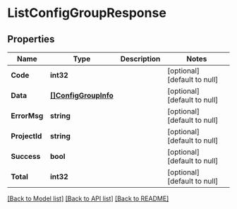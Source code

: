 # ListConfigGroupResponse

## Properties
Name | Type | Description | Notes
------------ | ------------- | ------------- | -------------
**Code** | **int32** |  | [optional] [default to null]
**Data** | [**[]ConfigGroupInfo**](ConfigGroupInfo.md) |  | [optional] [default to null]
**ErrorMsg** | **string** |  | [optional] [default to null]
**ProjectId** | **string** |  | [optional] [default to null]
**Success** | **bool** |  | [optional] [default to null]
**Total** | **int32** |  | [optional] [default to null]

[[Back to Model list]](../README.md#documentation-for-models) [[Back to API list]](../README.md#documentation-for-api-endpoints) [[Back to README]](../README.md)


